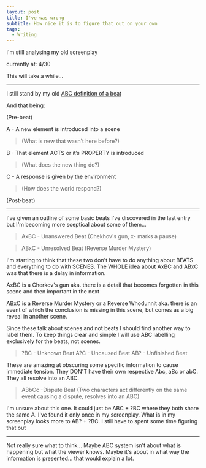 ```yaml
---
layout: post
title: I've was wrong
subtitle: How nice it is to figure that out on your own
tags:
  - Writing
---
```

I'm still analysing my old screenplay

currently at:
4/30

This will take a while...

---

I still stand by my old [ABC definition of a beat](https://akzolon.github.io/Journal/2025-05-16-Something-Ive-discovered/) 

And that being:

(Pre-beat)

A - A new element is introduced into a scene

> (What is new that wasn’t here before?)

B - That element ACTS or it’s PROPERTY is introduced

> (What does the new thing do?)

C - A response is given by the environment

> (How does the world respond?)

(Post-beat)


---

I've given an outline of some basic beats I've discovered in the last entry but I'm becoming more sceptical about some of them...


> AxBC - Unanswered Beat (Chekhov's gun, x- marks a pause)


> ABxC - Unresolved Beat (Reverse Murder Mystery)


I'm starting to think that these two don't have to do anything about BEATS and everything to do with SCENES. The WHOLE idea about AxBC and ABxC was that there is a delay in information. 

AxBC is a Cherkov's gun aka. there is a detail that becomes forgotten in this scene and then important in the next 

ABxC is a Reverse Murder Mystery or a Reverse Whodunnit aka. there is an event of which the conclusion is missing in this scene, but comes as a big reveal in another scene.

Since these talk about scenes and not beats I should find another way to label them. To keep things clear and simple I will use ABC labelling exclusively for the beats, not scenes.


> ?BC - Unknown Beat
> A?C - Uncaused Beat
> AB? - Unfinished Beat

These are amazing at obscuring some specific information to cause immediate tension. They DON'T have their own respective Abc, aBc or abC. They all resolve into an ABC.


> ABbCc -Dispute Beat (Two characters act differently on the same event causing a dispute, resolves into an ABC)

I'm unsure about this one. It could just be ABC + ?BC where they both share the same A. I've found it only once in my screenplay. What is in my screenplay looks more to AB? + ?BC. I still have to spent some time figuring that out

---

Not really sure what to think... Maybe ABC system isn't about what is happening but what the viewer knows. Maybe it's about in what way the information is presented... that would explain a lot.